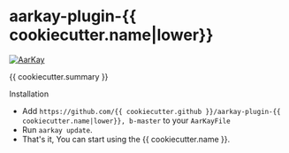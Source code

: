 # aarkay-plugin-{{ cookiecutter.name|lower}}

[![AarKay](https://img.shields.io/badge/RahulKatariya-AarKay-red.svg)](http://github.com/RahulKatariya/AarKay)

{{ cookiecutter.summary }}

Installation

- Add `https://github.com/{{ cookiecutter.github }}/aarkay-plugin-{{ cookiecutter.name|lower}}, b-master` to your `AarKayFile`
- Run `aarkay update`.
- That's it, You can start using the {{ cookiecutter.name }}.
